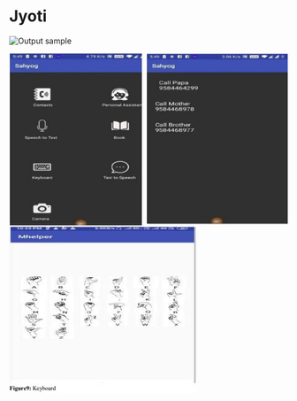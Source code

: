 # Jyoti
![Output sample](https://github.com/shubham2004/Jyoti/blob/master/demo.gif)

![Screenshot](app_screen1.JPG)
![Screenshot](app_screen2.JPG)

